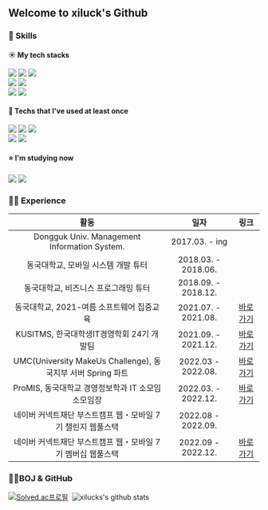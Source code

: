 ## Welcome to xiluck's Github

### 📖 Skills

#### ☀️ My tech stacks
<div style = font-size: 12>
  <img src="https://img.shields.io/badge/Python-3776AB?style=flat-square&logo=Python&logoColor=white"/>
  <img src="https://img.shields.io/badge/JavaScript-F7DF1E?style=flat-square&logo=JavaScript&logoColor=white"/>
  <img src="https://img.shields.io/badge/TypeScript-3178C6?style=flat-square&logo=TypeScript&logoColor=white"/>
</div>
<div>
  <img src="https://img.shields.io/badge/React-61DAFB?style=flat-square&logo=React&logoColor=white"/>
  <img src="https://img.shields.io/badge/mysql-4479A1?style=flat-square&logo=mysql&logoColor=white"/>
<div/>  
<div>
  <img src="https://img.shields.io/badge/GitHub-181717?style=flat-square&logo=GitHub&logoColor=white"/>
  <img src="https://img.shields.io/badge/Figma-F24E1E?style=flat-square&logo=Figma&logoColor=white"/>
</div>

#### 🌙 Techs that I've used at least once
<div>
  <div>
    <img src="https://img.shields.io/badge/Java-007396?style=flat-square&logo=Java&logoColor=white"/>
  <img src="https://img.shields.io/badge/Spring-6DB33F?style=flat-square&logo=Spring&logoColor=white"/>
  <img src="https://img.shields.io/badge/Springboot-6DB33F?style=flat-square&logo=Springboot&logoColor=white"/>  
  </div>
  <div>
    <img src="https://img.shields.io/badge/Node.js-339933?style=flat-square&logo=Node.js&logoColor=white"/>
    <img src="https://img.shields.io/badge/express-000000?style=flat-square&logo=Express&logoColor=white"/>
  </div>
  </div>    

#### ⭐️ I'm studying now
<div>
  <img src="https://img.shields.io/badge/Next.js-000000?style=flat-square&logo=Next.js&logoColor=white"/>
  <img src="https://img.shields.io/badge/MongoDB-47A248?style=flat-square&logo=MongoDB&logoColor=white"/>
</div>
  
### 🏃‍♀️ Experience
| 활동 | 일자 | 링크 |
|:---:|:---:|:---:|
| Dongguk Univ. Management Information System. | 2017.03. - ing| |
| 동국대학교, 모바일 시스템 개발 튜터 | 2018.03. - 2018.06. | | 
| 동국대학교, 비즈니스 프로그래밍 튜터 | 2018.09. - 2018.12. | |
| 동국대학교, 2021-여름 소프트웨어 집중교육 | 2021.07. - 2021.08. | [바로가기](https://github.com/xilucks/java_Study/tree/master/src/Hello_algo) | 
| KUSITMS, 한국대학생IT경영학회 24기 개발팀 | 2021.09. - 2021.12. | [바로가기](https://github.com/1thefull-Project/Frontend) |
| UMC(University MakeUs Challenge), 동국지부 서버 Spring 파트 | 2022.03 - 2022.08.| [바로가기](https://github.com/MailboxOfMind/MailboxOfMind_BackEnd)|
| ProMIS, 동국대학교 경영정보학과 IT 소모임 소모임장 | 2022.03. - 2022.12. | [바로가기](https://github.com/ProMIS-DGU)
| 네이버 커넥트재단 부스트캠프 웹・모바일 7기 챌린지 웹풀스택 | 2022.08 - 2022.09. ||
| 네이버 커넥트재단 부스트캠프 웹・모바일 7기 멤버십 웹풀스택 | 2022.09 - 2022.12. |[바로가기](https://github.com/boostcampwm-2022/Web04-Fitory)|

### 👨‍💻BOJ & GitHub
[![Solved.ac프로필](http://mazassumnida.wtf/api/v2/generate_badge?boj=siun0331)](https://solved.ac/siun0331)&nbsp;
![xilucks's github stats](https://github-readme-stats.vercel.app/api?username=xilucks&show_icons=true&theme=synthwave&card_width=400px&line_height=21)
